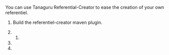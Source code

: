 You can use Tanaguru Referential-Creator to ease the creation of your own referentiel.

1. Build the referentiel-creator maven plugin.

1. 1. 
1. 
1. 
